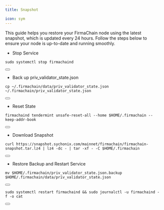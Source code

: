```yaml
---
title: Snapshot

icon: sym
---
```

This guide helps you restore your FirmaChain node using the latest snapshot, which is updated every 24 hours. Follow the steps below to ensure your node is up-to-date and running smoothly.


- Stop Service

<div class="code-block-wrapper">
  <pre><code>sudo systemctl stop firmachaind</code></pre>
  <button class="copy-btn"><i class="fas fa-copy"></i></button>
</div>

- Back up priv_validator_state.json

<div class="code-block-wrapper">
  <pre><code>cp ~/.firmachain/data/priv_validator_state.json  ~/.firmachain/priv_validator_state.json</code></pre>
  <button class="copy-btn"><i class="fas fa-copy"></i></button>
</div>

- Reset State

<div class="code-block-wrapper">
  <pre><code>firmachaind tendermint unsafe-reset-all --home $HOME/.firmachain --keep-addr-book</code></pre>
  <button class="copy-btn"><i class="fas fa-copy"></i></button>
</div>

- Download Snapshot

<div class="code-block-wrapper">
  <pre><code>curl https://snapshot.sychonix.com/mainnet/firmachain/firmachain-snapshot.tar.lz4 | lz4 -dc - | tar -xf - -C $HOME/.firmachain</code></pre>
  <button class="copy-btn"><i class="fas fa-copy"></i></button>
</div>

- Restore Backup and Restart Service

<div class="code-block-wrapper">
  <pre><code>mv $HOME/.firmachain/priv_validator_state.json.backup $HOME/.firmachain/data/priv_validator_state.json</code></pre>
  <button class="copy-btn"><i class="fas fa-copy"></i></button>
</div>



<div class="code-block-wrapper">
  <pre><code>sudo systemctl restart firmachaind && sudo journalctl -u firmachaind -f -o cat</code></pre>
  <button class="copy-btn"><i class="fas fa-copy"></i></button>
</div>

